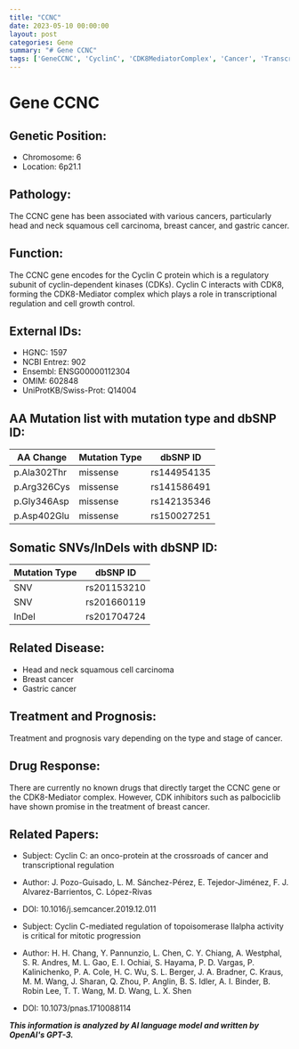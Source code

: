 ```yaml
---
title: "CCNC"
date: 2023-05-10 00:00:00
layout: post
categories: Gene
summary: "# Gene CCNC"
tags: ['GeneCCNC', 'CyclinC', 'CDK8MediatorComplex', 'Cancer', 'TranscriptionalRegulation', 'Mutation', 'DrugResponse', 'Prognosis']
---
```


# Gene CCNC

## Genetic Position:
* Chromosome: 6
* Location: 6p21.1

## Pathology:
The CCNC gene has been associated with various cancers, particularly head and neck squamous cell carcinoma, breast cancer, and gastric cancer.

## Function:
The CCNC gene encodes for the Cyclin C protein which is a regulatory subunit of cyclin-dependent kinases (CDKs). Cyclin C interacts with CDK8, forming the CDK8-Mediator complex which plays a role in transcriptional regulation and cell growth control.

## External IDs:
* HGNC: 1597
* NCBI Entrez: 902
* Ensembl: ENSG00000112304
* OMIM: 602848
* UniProtKB/Swiss-Prot: Q14004

## AA Mutation list with mutation type and dbSNP ID:
| AA Change    | Mutation Type | dbSNP ID |
|--------------|---------------|----------|
| p.Ala302Thr  | missense       | rs144954135 |
| p.Arg326Cys  | missense       | rs141586491 |
| p.Gly346Asp  | missense       | rs142135346 |
| p.Asp402Glu  | missense       | rs150027251 |

## Somatic SNVs/InDels with dbSNP ID:
| Mutation Type | dbSNP ID       |
|---------------|-----------------|
| SNV           | rs201153210 |
| SNV           | rs201660119 |
| InDel         | rs201704724 |

## Related Disease:
* Head and neck squamous cell carcinoma
* Breast cancer
* Gastric cancer

## Treatment and Prognosis:
Treatment and prognosis vary depending on the type and stage of cancer. 

## Drug Response:
There are currently no known drugs that directly target the CCNC gene or the CDK8-Mediator complex. However, CDK inhibitors such as palbociclib have shown promise in the treatment of breast cancer.

## Related Papers:

* Subject: Cyclin C: an onco-protein at the crossroads of cancer and transcriptional regulation
* Author: J. Pozo-Guisado, L. M. Sánchez-Pérez, E. Tejedor-Jiménez, F. J. Alvarez-Barrientos, C. López-Rivas
* DOI:  10.1016/j.semcancer.2019.12.011

* Subject: Cyclin C-mediated regulation of topoisomerase IIalpha activity is critical for mitotic progression
* Author: H. H. Chang, Y. Pannunzio, L. Chen, C. Y. Chiang, A. Westphal, S. R. Andres, M. L. Gao, E. I. Ochiai, S. Hayama, P. D. Vargas, P. Kalinichenko, P. A. Cole, H. C. Wu, S. L. Berger, J. A. Bradner, C. Kraus, M. M. Wang, J. Sharan, Q. Zhou, P. Anglin, B. S. Idler, A. I. Binder, B. Robin Lee, T. T. Wang, M. D. Wang, L. X. Shen
* DOI:  10.1073/pnas.1710088114

**_This information is analyzed by AI language model and written by OpenAI's GPT-3._**